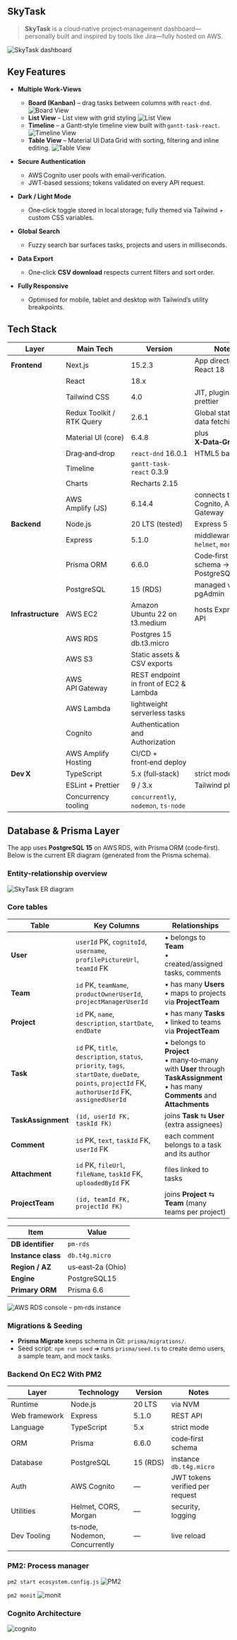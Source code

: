 ## SkyTask

> **SkyTask** is a cloud‑native project‑management dashboard—personally built and inspired by tools like Jira—fully hosted on AWS.

![SkyTask dashboard](./assets/skytask-dashboard.png)

## Key Features

- **Multiple Work‑Views**

  - **Board (Kanban)** – drag tasks between columns with `react‑dnd`.
    ![Board View](./assets/board-view.png)
  - **List View** – List view with grid styling
    ![List View](./assets/list-view.png)
  - **Timeline** – a Gantt‑style timeline view built with `gantt-task-react`.
    ![Timeline View](./assets/timeline-view.png)
  - **Table View** – Material UI Data Grid with sorting, filtering and inline editing.
    ![Table View](./assets/table-view.png)

- **Secure Authentication**

  - AWS Cognito user pools with email‑verification.
  - JWT‑based sessions; tokens validated on every API request.

- **Dark / Light Mode**

  - One‑click toggle stored in local storage; fully themed via Tailwind + custom CSS variables.

- **Global Search**

  - Fuzzy search bar surfaces tasks, projects and users in milliseconds.

- **Data Export**

  - One‑click **CSV download** respects current filters and sort order.

- **Fully Responsive**
  - Optimised for mobile, tablet and desktop with Tailwind’s utility breakpoints.

## Tech Stack

| Layer | Main Tech | Version | Notes |
|-------|-----------|---------|-------|
| **Frontend** | Next.js | 15.2.3 | App directory, React 18 |
|  | React | 18.x | |
|  | Tailwind CSS | 4.0 | JIT, plugin for prettier |
|  | Redux Toolkit / RTK Query | 2.6.1 | Global state + data fetching |
|  | Material UI (core) | 6.4.8 | plus **X‑Data‑Grid** 7.28 |
|  | Drag‑and‑drop | `react‑dnd` 16.0.1 | HTML5 backend |
|  | Timeline | `gantt-task-react` 0.3.9 | |
|  | Charts | Recharts 2.15 | |
|  | AWS Amplify (JS) | 6.14.4 | connects to Cognito, API Gateway |
| **Backend** | Node.js | 20 LTS (tested) | Express 5 |
|  | Express | 5.1.0 | middleware: `cors`, `helmet`, `morgan` |
|  | Prisma ORM | 6.6.0 | Code‑first schema → PostgreSQL |
|  | PostgreSQL | 15 (RDS) | managed via pgAdmin |
| **Infrastructure** | AWS EC2 | Amazon Ubuntu 22 on t3.medium | hosts Express API |
|  | AWS RDS | Postgres 15 db.t3.micro | |
|  | AWS S3 | Static assets & CSV exports | |
|  | AWS API Gateway | REST endpoint in front of EC2 & Lambda | |
|  | AWS Lambda | lightweight serverless tasks | |
|  | Cognito | Authentication and Authorization | |
|  | AWS Amplify Hosting | CI/CD + front‑end deploy | |
| **Dev X** | TypeScript | 5.x (full‑stack) | strict mode |
|  | ESLint + Prettier | 9 / 3.x | Tailwind plugin |
|  | Concurrency tooling | `concurrently`, `nodemon`, `ts‑node` | |


## Database & Prisma Layer

The app uses **PostgreSQL 15** on AWS RDS, with Prisma ORM (code‑first).  
Below is the current ER diagram (generated from the Prisma schema).

### Entity‑relationship overview
![SkyTask ER diagram](./assets/skytask‑erd.png "SkyTask data model")

### Core tables

| Table | Key Columns | Relationships |
|-------|-------------|---------------|
| **User** | `userId` PK, `cognitoId`, `username`, `profilePictureUrl`, `teamId` FK | • belongs to **Team** <br>• created/assigned tasks, comments |
| **Team** | `id` PK, `teamName`, `productOwnerUserId`, `projectManagerUserId` | • has many **Users** <br>• maps to projects via **ProjectTeam** |
| **Project** | `id` PK, `name`, `description`, `startDate`, `endDate` | • has many **Tasks** <br>• linked to teams via **ProjectTeam** |
| **Task** | `id` PK, `title`, `description`, `status`, `priority`, `tags`, `startDate`, `dueDate`, `points`, `projectId` FK, `authorUserId` FK, `assignedUserId` | • belongs to **Project** <br>• many‑to‑many with **User** through **TaskAssignment** <br>• has many **Comments** and **Attachments** |
| **TaskAssignment** | `(id, userId FK, taskId FK)` | joins **Task** ⇆ **User** (extra assignees) |
| **Comment** | `id` PK, `text`, `taskId` FK, `userId` FK | each comment belongs to a task and its author |
| **Attachment** | `id` PK, `fileUrl`, `fileName`, `taskId` FK, `uploadedById` FK | files linked to tasks |
| **ProjectTeam** | `(id, teamId FK, projectId FK)` | joins **Project** ⇆ **Team** (many teams per project) |


| Item | Value |
|------|-------|
| **DB identifier** | `pm‑rds` |
| **Instance class** | `db.t4g.micro` |
| **Region / AZ** | us‑east‑2a (Ohio) |
| **Engine** | PostgreSQL15 |
| **Primary ORM** | Prisma 6.6 |

![AWS RDS console – pm‑rds instance](./assets/rds‑pm‑rds.png "AWS RDS console showing the pm‑rds PostgreSQL instance")

### Migrations & Seeding
* **Prisma Migrate** keeps schema in Git: `prisma/migrations/`.  
* Seed script: `npm run seed` ➜ runs `prisma/seed.ts` to create demo users, a sample team, and mock tasks.

### Backend On EC2 With PM2

| Layer           | Technology | Version | Notes |
|-----------------|------------|---------|-------|
| Runtime         | Node.js    | 20 LTS  | via NVM |
| Web framework   | Express    | 5.1.0   | REST API |
| Language        | TypeScript | 5.x     | strict mode |
| ORM             | Prisma     | 6.6.0   | code‑first schema |
| Database        | PostgreSQL | 15 (RDS) | instance `db.t4g.micro` |
| Auth            | AWS Cognito| —       | JWT tokens verified per request |
| Utilities       | Helmet, CORS, Morgan | — | security, logging |
| Dev Tooling     | ts‑node, Nodemon, Concurrently | — | live reload |

### PM2: Process manager

`pm2 start ecosystem.config.js`
![PM2](assets/pm2.png)

`pm2 monit`
![monit](assets/pm2.monit.png)

### Cognito Architecture
![cognito](aws-architecture.png)